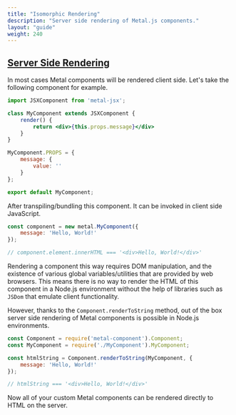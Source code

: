 ```yaml
---
title: "Isomorphic Rendering"
description: "Server side rendering of Metal.js components."
layout: "guide"
weight: 240
---
```


<article id="server_rendering">

## [Server Side Rendering](#server_rendering)

In most cases Metal components will be rendered client side. Let's take the
following component for example.

```jsx
import JSXComponent from 'metal-jsx';

class MyComponent extends JSXComponent {
	render() {
		return <div>{this.props.message}</div>
	}
}

MyComponent.PROPS = {
	message: {
		value: ''
	}
};

export default MyComponent;
```

After transpiling/bundling this component. It can be invoked in client side
JavaScript.

```javascript
const component = new metal.MyComponent({
	message: 'Hello, World!'
});

// component.element.innerHTML === '<div>Hello, World!</div>'
```

Rendering a component this way requires DOM manipulation, and the existence of
various global variables/utilities that are provided by web browsers. This
means there is no way to render the HTML of this component in a Node.js
environment without the help of libraries such as `JSDom` that emulate client
functionality.

However, thanks to the `Component.renderToString` method, out of the box server
side rendering of Metal components is possible in Node.js environments.

```javascript
const Component = require('metal-component').Component;
const MyComponent = require('./MyComponent').MyComponent;

const htmlString = Component.renderToString(MyComponent, {
	message: 'Hello, World!'
});

// htmlString === '<div>Hello, World!</div>'
```

Now all of your custom Metal components can be rendered directly to HTML on the
server.

</article>